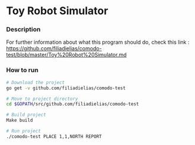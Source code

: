 # Toy Robot Simulator

### Description
For further information about what this program should do, check this link :
https://github.com/filiadielias/comodo-test/blob/master/Toy%20Robot%20Simulator.md

### How to run
```bash
# Download the project
go get -v github.com/filiadielias/comodo-test

# Move to project directory
cd $GOPATH/src/github.com/filiadielias/comodo-test

# Build project
Make build

# Run project
./comodo-test PLACE 1,1,NORTH REPORT

```
